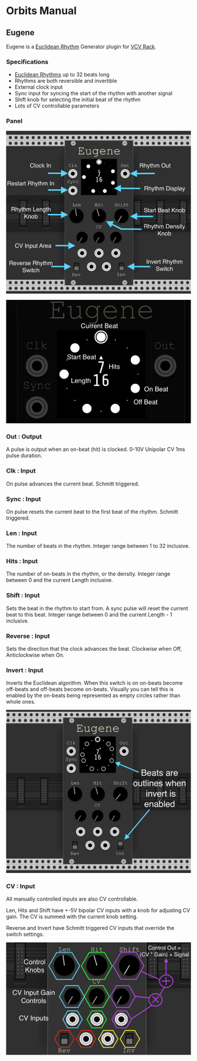 # Orbits Manual

## Eugene

Eugene is a [Euclidean Rhythm](https://en.wikipedia.org/wiki/Euclidean_rhythm) Generator plugin for [VCV Rack](https://vcvrack.com/).

### Specifications
 * [Euclidean Rhythms](https://en.wikipedia.org/wiki/Euclidean_rhythm) up to 32 beats long
 * Rhythms are both reversible and invertible
 * External clock input
 * Sync input for syncing the start of the rhythm with another signal
 * Shift knob for selecting the initial beat of the rhythm
 * Lots of CV controllable parameters

### Panel

![Controls](img/controls.png)

![Display](img/display.png)

### Out : Output
A pulse is output when an on-beat (hit) is clocked. 0-10V Unipolar CV 1ms pulse duration.

### Clk : Input
On pulse advances the current beat. Schmitt triggered.

### Sync : Input
On pulse resets the current beat to the first beat of the rhythm. Schmitt triggered.

### Len : Input
The number of beats in the rhythm. Integer range between 1 to 32 inclusive.

### Hits : Input
The number of on-beats in the rhythm, or the density. Integer range between 0 and the current Length inclusive.

### Shift : Input
Sets the beat in the rhythm to start from. A sync pulse will reset the current beat to this beat. Integer range between 0 and the current Length - 1 inclusive.

### Reverse : Input
Sets the direction that the clock advances the beat. Clockwise when Off, Anticlockwise when On.

### Invert : Input
Inverts the Euclidean algorithm. When this switch is on on-beats become off-beats and off-beats become on-beats. Visually you can tell this is enabled by the on-beats being represented as empty circles rather than whole ones.

![Invert](img/invert.png)

### CV : Input
All manually controlled inputs are also CV controllable.

Len, Hits and Shift have +-5V bipolar CV inputs with a knob for adjusting CV gain. The CV is summed with the current knob setting.

Reverse and Invert have Schmitt triggered CV inputs that override the switch settings.

![CV](img/cv.png)
